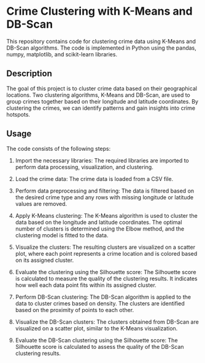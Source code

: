 # Crime Clustering with K-Means and DB-Scan

This repository contains code for clustering crime data using K-Means and DB-Scan algorithms. The code is implemented in Python using the pandas, numpy, matplotlib, and scikit-learn libraries.

## Description

The goal of this project is to cluster crime data based on their geographical locations. Two clustering algorithms, K-Means and DB-Scan, are used to group crimes together based on their longitude and latitude coordinates. By clustering the crimes, we can identify patterns and gain insights into crime hotspots.

## Usage

The code consists of the following steps:

1. Import the necessary libraries: The required libraries are imported to perform data processing, visualization, and clustering.

2. Load the crime data: The crime data is loaded from a CSV file.

3. Perform data preprocessing and filtering: The data is filtered based on the desired crime type and any rows with missing longitude or latitude values are removed.

4. Apply K-Means clustering: The K-Means algorithm is used to cluster the data based on the longitude and latitude coordinates. The optimal number of clusters is determined using the Elbow method, and the clustering model is fitted to the data.

5. Visualize the clusters: The resulting clusters are visualized on a scatter plot, where each point represents a crime location and is colored based on its assigned cluster.

6. Evaluate the clustering using the Silhouette score: The Silhouette score is calculated to measure the quality of the clustering results. It indicates how well each data point fits within its assigned cluster.

7. Perform DB-Scan clustering: The DB-Scan algorithm is applied to the data to cluster crimes based on density. The clusters are identified based on the proximity of points to each other.

8. Visualize the DB-Scan clusters: The clusters obtained from DB-Scan are visualized on a scatter plot, similar to the K-Means visualization.

9. Evaluate the DB-Scan clustering using the Silhouette score: The Silhouette score is calculated to assess the quality of the DB-Scan clustering results.

